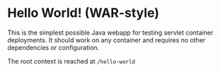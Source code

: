 Hello World! (WAR-style)
===============

This is the simplest possible Java webapp for testing servlet container deployments.  It should work on any container and requires no other dependencies or configuration.

The root context is reached at `/hello-world`
